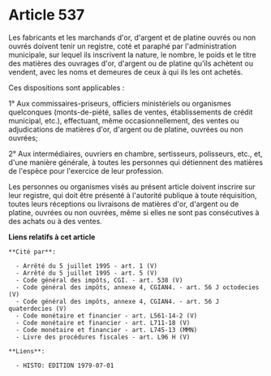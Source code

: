 # Article 537

Les fabricants et les marchands d'or, d'argent et de platine ouvrés ou non ouvrés doivent tenir un registre, coté et paraphé
par l'administration municipale, sur lequel ils inscrivent la nature, le nombre, le poids et le titre des matières des
ouvrages d'or, d'argent ou de platine qu'ils achètent ou vendent, avec les noms et demeures de ceux à qui ils les ont
achetés.

Ces dispositions sont applicables :

1° Aux commissaires-priseurs, officiers ministériels ou organismes quelconques (monts-de-piété, salles de ventes,
établissements de crédit municipal, etc.), effectuant, même occasionnellement, des ventes ou adjudications de matières d'or,
d'argent ou de platine, ouvrées ou non ouvrées;

2° Aux intermédiaires, ouvriers en chambre, sertisseurs, polisseurs, etc., et, d'une manière générale, à toutes les personnes
qui détiennent des matières de l'espèce pour l'exercice de leur profession.

Les personnes ou organismes visés au présent article doivent inscrire sur leur registre, qui doit être présenté à l'autorité
publique à toute réquisition, toutes leurs réceptions ou livraisons de matières d'or, d'argent ou de platine, ouvrées ou non
ouvrées, même si elles ne sont pas consécutives à des achats ou à des ventes.

**Liens relatifs à cet article**

	**Cité par**:

	  - Arrêté du 5 juillet 1995 - art. 1 (V)
	  - Arrêté du 5 juillet 1995 - art. 5 (V)
	  - Code général des impôts, CGI. - art. 538 (V)
	  - Code général des impôts, annexe 4, CGIAN4. - art. 56 J octodecies (V)
	  - Code général des impôts, annexe 4, CGIAN4. - art. 56 J quaterdecies (V)
	  - Code monétaire et financier - art. L561-14-2 (V)
	  - Code monétaire et financier - art. L711-18 (V)
	  - Code monétaire et financier - art. L745-13 (MMN)
	  - Livre des procédures fiscales - art. L96 H (V)

	**Liens**:

	  - HISTO: EDITION 1979-07-01
